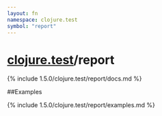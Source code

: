 ```yaml
---
layout: fn
namespace: clojure.test
symbol: "report"
---
```


# [clojure.test](../)/report

{% include 1.5.0/clojure.test/report/docs.md %}

##Examples

{% include 1.5.0/clojure.test/report/examples.md %}

